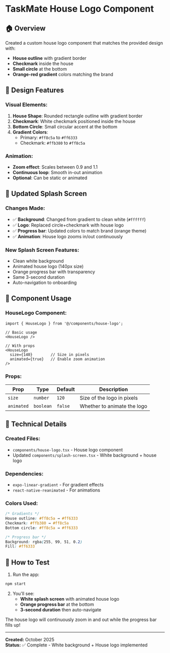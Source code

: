 # TaskMate House Logo Component

## 🏠 Overview

Created a custom house logo component that matches the provided design with:
- **House outline** with gradient border
- **Checkmark** inside the house
- **Small circle** at the bottom
- **Orange-red gradient** colors matching the brand

## 🎨 Design Features

### Visual Elements:
1. **House Shape**: Rounded rectangle outline with gradient border
2. **Checkmark**: White checkmark positioned inside the house
3. **Bottom Circle**: Small circular accent at the bottom
4. **Gradient Colors**: 
   - Primary: `#ff8c5a` to `#ff6333`
   - Checkmark: `#ffb380` to `#ff8c5a`

### Animation:
- **Zoom effect**: Scales between 0.9 and 1.1
- **Continuous loop**: Smooth in-out animation
- **Optional**: Can be static or animated

## 📱 Updated Splash Screen

### Changes Made:
- ✅ **Background**: Changed from gradient to clean white (`#ffffff`)
- ✅ **Logo**: Replaced circle+checkmark with house logo
- ✅ **Progress bar**: Updated colors to match brand (orange theme)
- ✅ **Animation**: House logo zooms in/out continuously

### New Splash Screen Features:
- Clean white background
- Animated house logo (140px size)
- Orange progress bar with transparency
- Same 3-second duration
- Auto-navigation to onboarding

## 🔧 Component Usage

### HouseLogo Component:
```tsx
import { HouseLogo } from '@/components/house-logo';

// Basic usage
<HouseLogo />

// With props
<HouseLogo 
  size={140}        // Size in pixels
  animated={true}   // Enable zoom animation
/>
```

### Props:
| Prop | Type | Default | Description |
|------|------|---------|-------------|
| `size` | `number` | `120` | Size of the logo in pixels |
| `animated` | `boolean` | `false` | Whether to animate the logo |

## 🎯 Technical Details

### Created Files:
- `components/house-logo.tsx` - House logo component
- Updated `components/splash-screen.tsx` - White background + house logo

### Dependencies:
- `expo-linear-gradient` - For gradient effects
- `react-native-reanimated` - For animations

### Colors Used:
```css
/* Gradients */
House outline: #ff8c5a → #ff6333
Checkmark: #ffb380 → #ff8c5a
Bottom circle: #ff8c5a → #ff6333

/* Progress bar */
Background: rgba(255, 99, 51, 0.2)
Fill: #ff6333
```

## 🚀 How to Test

1. Run the app:
```bash
npm start
```

2. You'll see:
   - **White splash screen** with animated house logo
   - **Orange progress bar** at the bottom
   - **3-second duration** then auto-navigate

The house logo will continuously zoom in and out while the progress bar fills up!

---

**Created:** October 2025  
**Status:** ✅ Complete - White background + House logo implemented
